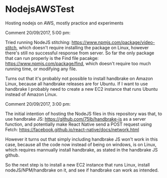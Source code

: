 # NodejsAWSTest
Hosting nodejs on AWS, mostly practice and experiments

Comment 20/09/2017, 5:00 pm:

Tried running NodeJS stitching: https://www.npmjs.com/package/video-stitch, which
doesn't require installing the package on Linux, however there's still no 
successful response from server. So far the only package that can run properly 
is the Find file pacakge: https://www.npmjs.com/package/find, which doesn't 
require too much running time, or modifying any file.

Turns out that it's probably not possible to install handbrake on 
Amazon Linux, because all handbrake releases are for Ubuntu. If I want to 
use handbrake I probably need to create a new EC2 instance that runs Ubuntu
instead of Amazon Linux.

Comment 20/09/2017, 3:00 pm:

The initial intention of hosting the NodeJS files in this 
repository was that, to use handbrake JS: https://github.com/75lb/handbrake-js
as a server function, and potentially make React Native send 
a POST request using Fetch: https://facebook.github.io/react-native/docs/network.html

However it turns out that simply including handbrake JS won't 
work in this case, because all the code now instead of being on 
windows, is on Linux, which requires mannually install handbrake, 
as stated in the handbrake JS github.

So the next step is to install a new EC2 instance that runs Linux,
install nodeJS/NPM/handbrake on it, and see if handbrake can work 
as intended.

